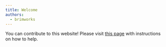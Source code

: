 ```yaml
---
title: Welcome
authors:
  - brimworks
---
```


You can contribute to this website! Please visit [this page](https://github.com/brimworks/somaeastside.org)
with instructions on how to help.

